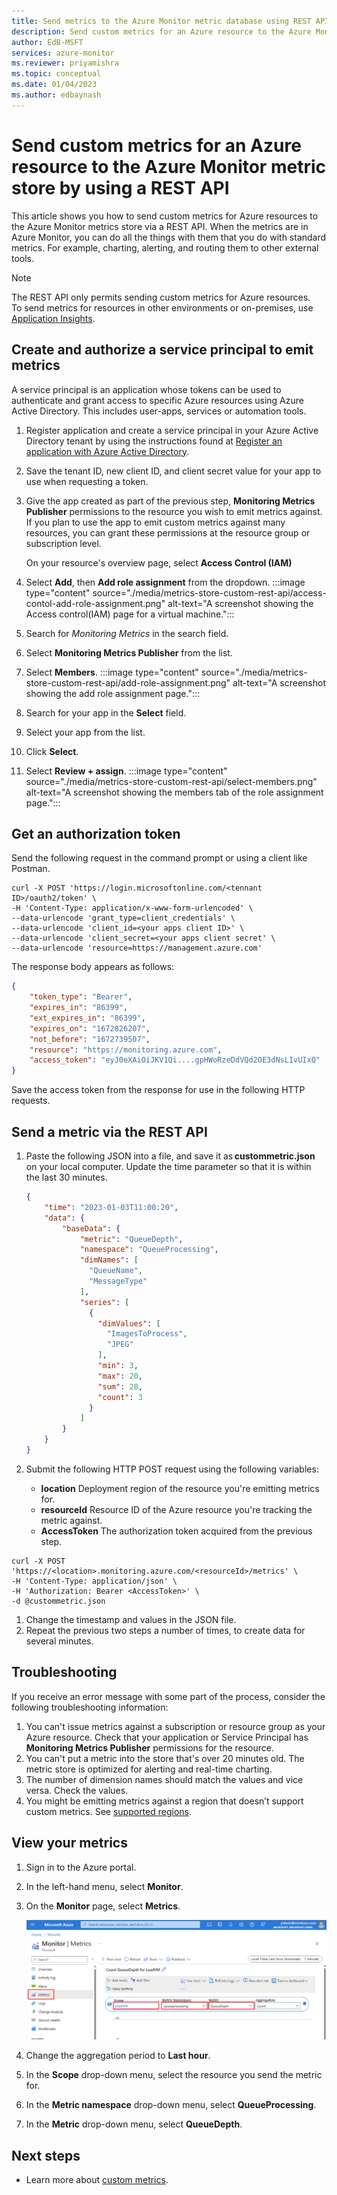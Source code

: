 ```yaml
---
title: Send metrics to the Azure Monitor metric database using REST API
description: Send custom metrics for an Azure resource to the Azure Monitor metric store by using a REST API
author: EdB-MSFT
services: azure-monitor
ms.reviewer: priyamishra
ms.topic: conceptual
ms.date: 01/04/2023
ms.author: edbaynash
---
```

# Send custom metrics for an Azure resource to the Azure Monitor metric store by using a REST API

This article shows you how to send custom metrics for Azure resources to the Azure Monitor metrics store via a REST API. When the metrics are in Azure Monitor, you can do all the things with them that you do with standard metrics. For example, charting, alerting, and routing them to other external tools.  

>[!NOTE]  
>The REST API only permits sending custom metrics for Azure resources.  
To send metrics for resources in other environments or on-premises, use [Application Insights](../app/api-custom-events-metrics.md).  

## Create and authorize a service principal to emit metrics  

A service principal is an application whose tokens can be used to authenticate and grant access to specific Azure resources using Azure Active Directory. This includes user-apps, services or automation tools.

1. Register application and create a service principal in your Azure Active Directory tenant by using the instructions found at [Register an application with Azure Active Directory](../logs/api/register-app-for-token.md).  

1. Save the tenant ID, new client ID, and client secret value for your app to use when requesting a token.

1. Give the app created as part of the previous step, **Monitoring Metrics Publisher** permissions to the resource you wish to emit metrics against. If you plan to use the app to emit custom metrics against many resources, you can grant these permissions at the resource group or subscription level.  
 
    On your resource's overview page, select **Access Control (IAM)**
1. Select **Add**, then **Add role assignment** from the dropdown.
    :::image type="content" source="./media/metrics-store-custom-rest-api/access-contol-add-role-assignment.png" alt-text="A screenshot showing the Access control(IAM) page for a virtual machine.":::
1. Search for *Monitoring Metrics* in the search field.
1. Select **Monitoring Metrics Publisher** from the list.
1. Select **Members**.
    :::image type="content" source="./media/metrics-store-custom-rest-api/add-role-assignment.png" alt-text="A screenshot showing the add role assignment page.":::

1. Search for your app  in the **Select** field.
1. Select your app from the list.
1. Click **Select**.
1. Select **Review + assign**.
    :::image type="content" source="./media/metrics-store-custom-rest-api/select-members.png" alt-text="A screenshot showing the members tab of the role assignment page.":::

## Get an authorization token

Send the following request in the command prompt or using a client like Postman.

```shell
curl -X POST 'https://login.microsoftonline.com/<tennant ID>/oauth2/token' \
-H 'Content-Type: application/x-www-form-urlencoded' \
--data-urlencode 'grant_type=client_credentials' \
--data-urlencode 'client_id=<your apps client ID>' \
--data-urlencode 'client_secret=<your apps client secret' \
--data-urlencode 'resource=https://management.azure.com'
```

The response body appears as follows:  

```JSON
{
    "token_type": "Bearer",
    "expires_in": "86399",
    "ext_expires_in": "86399",
    "expires_on": "1672826207",
    "not_before": "1672739507",
    "resource": "https://monitoring.azure.com",
    "access_token": "eyJ0eXAiOiJKV1Qi....gpHWoRzeDdVQd2OE3dNsLIvUIxQ"
}
```

Save the access token from the response for use in the following HTTP requests.

## Send a metric via the REST API

1. Paste the following JSON into a file, and save it as **custommetric.json** on your local computer. Update the time parameter so that it is within the last 30 minutes.
    
    ```JSON
    { 
        "time": "2023-01-03T11:00:20", 
        "data": { 
            "baseData": { 
                "metric": "QueueDepth", 
                "namespace": "QueueProcessing", 
                "dimNames": [ 
                  "QueueName", 
                  "MessageType" 
                ], 
                "series": [ 
                  { 
                    "dimValues": [ 
                      "ImagesToProcess", 
                      "JPEG" 
                    ], 
                    "min": 3, 
                    "max": 20, 
                    "sum": 28, 
                    "count": 3 
                  } 
                ] 
            } 
        } 
    } 
    ```

1. Submit the following HTTP POST request using the following variables:
   - **location** Deployment region of the resource you're emitting metrics for.
   - **resourceId**  Resource ID of the Azure resource you're tracking the metric against.  
   - **AccessToken** The authorization token acquired from the previous step.
    
```Shell
curl -X POST 'https://<location>.monitoring.azure.com/<resourceId>/metrics' \
-H 'Content-Type: application/json' \
-H 'Authorization: Bearer <AccessToken>' \
-d @custommetric.json 
```

1. Change the timestamp and values in the JSON file.
1. Repeat the previous two steps a number of times, to create data for several minutes.

## Troubleshooting

If you receive an error message with some part of the process, consider the following troubleshooting information:

1. You can't issue metrics against a subscription or resource group as your Azure resource. Check that your application or Service Principal has **Monitoring Metrics Publisher** permissions for the resource.
1. You can't put a metric into the store that's over 20 minutes old. The metric store is optimized for alerting and real-time charting. 
1. The number of dimension names should match the values and vice versa. Check the values.
1. You might be emitting metrics against a region that doesn’t support custom metrics. See [supported regions](./metrics-custom-overview.md#supported-regions).

## View your metrics

1. Sign in to the Azure portal.

1. In the left-hand menu, select **Monitor**.

1. On the **Monitor** page, select **Metrics**.

   ![Select Metrics](./media/metrics-store-custom-rest-api/metrics.png)

1. Change the aggregation period to **Last hour**.  

1. In the **Scope** drop-down menu, select the resource you send the metric for.  

1. In the **Metric namespace** drop-down menu, select **QueueProcessing**.

1. In the **Metric** drop-down menu, select **QueueDepth**.  

## Next steps

- Learn more about [custom metrics](./metrics-custom-overview.md).
